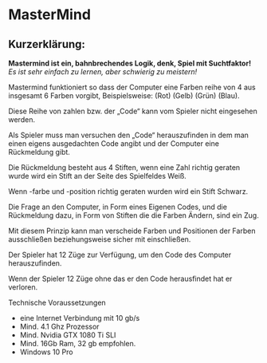 # MasterMind

## Kurzerklärung:


**Mastermind ist ein, bahnbrechendes Logik, denk, Spiel mit Suchtfaktor!**
_Es ist sehr einfach zu lernen, aber schwierig zu meistern!_

Mastermind funktioniert so dass der Computer eine Farben reihe von 4 aus insgesamt 6 Farben vorgibt, Beispielsweise: (Rot) (Gelb) (Grün) (Blau).

Diese Reihe von zahlen bzw. der „Code“ kann vom Spieler nicht eingesehen werden.

Als Spieler muss man versuchen den „Code“ herauszufinden in dem man einen eigens ausgedachten Code angibt und der Computer eine Rückmeldung gibt.

Die Rückmeldung besteht aus 4 Stiften, wenn eine Zahl richtig geraten wurde wird ein Stift an der Seite des Spielfeldes Weiß.

Wenn -farbe und -position richtig geraten wurden wird ein Stift Schwarz.

Die Frage an den Computer, in Form eines Eigenen Codes, und die Rückmeldung dazu, in Form von Stiften die die Farben Ändern, sind ein Zug.

Mit diesem Prinzip kann man verscheide Farben und Positionen der Farben ausschließen beziehungsweise sicher mit einschließen.

Der Spieler hat 12 Züge zur Verfügung, um den Code des Computer herauszufinden.

Wenn der Spieler 12 Züge ohne das er den Code herausfindet hat er verloren.


Technische Voraussetzungen

* eine Internet Verbindung mit 10 gb/s
* Mind. 4.1 Ghz Prozessor
* Mind. Nvidia GTX 1080 Ti SLI
* Mind. 16Gb Ram, 32 gb empfohlen.
* Windows 10 Pro
